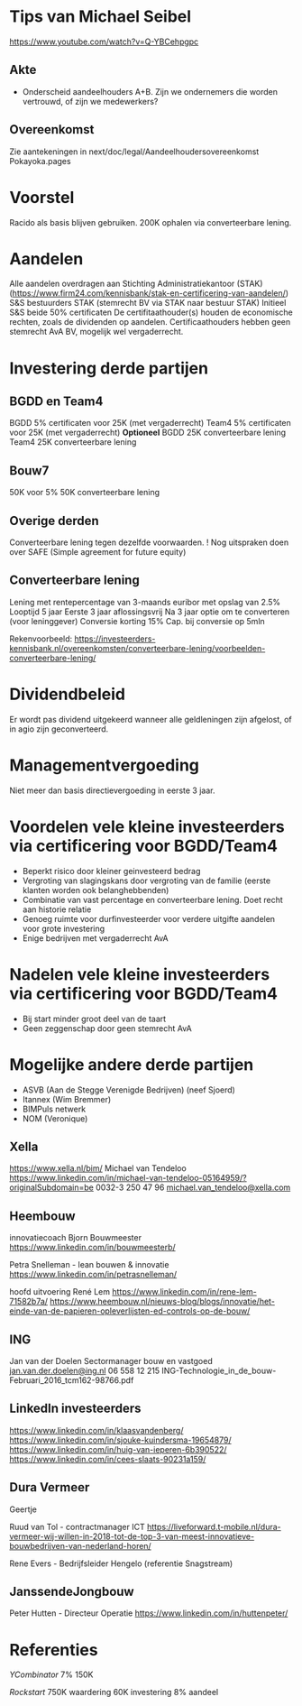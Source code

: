 # Tips van Michael Seibel

https://www.youtube.com/watch?v=Q-YBCehpgpc

## Akte

- Onderscheid aandeelhouders A+B. Zijn we ondernemers die worden vertrouwd, of zijn we medewerkers?

## Overeenkomst

Zie aantekeningen in next/doc/legal/Aandeelhoudersovereenkomst Pokayoka.pages

# Voorstel

Racido als basis blijven gebruiken. 200K ophalen via converteerbare lening.

# Aandelen

Alle aandelen overdragen aan Stichting Administratiekantoor (STAK) (https://www.firm24.com/kennisbank/stak-en-certificering-van-aandelen/)
S&S bestuurders STAK (stemrecht BV via STAK naar bestuur STAK)
Initieel S&S beide 50% certificaten
De certifitaathouder(s) houden de economische rechten, zoals de dividenden op aandelen.
Certificaathouders hebben geen stemrecht AvA BV, mogelijk wel vergaderrecht.

# Investering derde partijen

## BGDD en Team4

BGDD 5% certificaten voor 25K (met vergaderrecht)
Team4 5% certificaten voor 25K (met vergaderrecht)
**Optioneel**
BGDD 25K converteerbare lening
Team4 25K converteerbare lening

## Bouw7

50K voor 5%
50K converteerbare lening

## Overige derden

Converteerbare lening tegen dezelfde voorwaarden.
! Nog uitspraken doen over SAFE (Simple agreement for future equity)

## Converteerbare lening

Lening met rentepercentage van 3-maands euribor met opslag van 2.5%
Looptijd 5 jaar
Eerste 3 jaar aflossingsvrij
Na 3 jaar optie om te converteren (voor leninggever)
Conversie korting 15%
Cap. bij conversie op 5mln

Rekenvoorbeeld: https://investeerders-kennisbank.nl/overeenkomsten/converteerbare-lening/voorbeelden-converteerbare-lening/

# Dividendbeleid

Er wordt pas dividend uitgekeerd wanneer alle geldleningen zijn afgelost, of in agio zijn geconverteerd.

# Managementvergoeding

Niet meer dan basis directievergoeding in eerste 3 jaar.

# Voordelen vele kleine investeerders via certificering voor BGDD/Team4

- Beperkt risico door kleiner geinvesteerd bedrag
- Vergroting van slagingskans door vergroting van de familie (eerste klanten worden ook belanghebbenden)
- Combinatie van vast percentage en converteerbare lening. Doet recht aan historie relatie
- Genoeg ruimte voor durfinvesteerder voor verdere uitgifte aandelen voor grote investering
- Enige bedrijven met vergaderrecht AvA

# Nadelen vele kleine investeerders via certificering voor BGDD/Team4

- Bij start minder groot deel van de taart
- Geen zeggenschap door geen stemrecht AvA

# Mogelijke andere derde partijen

- ASVB (Aan de Stegge Verenigde Bedrijven) (neef Sjoerd)
- Itannex (Wim Bremmer)
- BIMPuls netwerk
- NOM (Veronique)

## Xella

https://www.xella.nl/bim/
Michael van Tendeloo
https://www.linkedin.com/in/michael-van-tendeloo-05164959/?originalSubdomain=be
0032-3 250 47 96
michael.van_tendeloo@xella.com

## Heembouw

innovatiecoach Bjorn Bouwmeester
https://www.linkedin.com/in/bouwmeesterb/

Petra Snelleman - lean bouwen & innovatie
https://www.linkedin.com/in/petrasnelleman/

hoofd uitvoering René Lem
https://www.linkedin.com/in/rene-lem-71582b7a/
https://www.heembouw.nl/nieuws-blog/blogs/innovatie/het-einde-van-de-papieren-opleverlijsten-ed-controls-op-de-bouw/

## ING

Jan van der Doelen Sectormanager bouw en vastgoed
jan.van.der.doelen@ing.nl 06 558 12 215
ING-Technologie_in_de_bouw-Februari_2016_tcm162-98766.pdf

## LinkedIn investeerders

https://www.linkedin.com/in/klaasvandenberg/
https://www.linkedin.com/in/sjouke-kuindersma-19654879/
https://www.linkedin.com/in/huig-van-ieperen-6b390522/
https://www.linkedin.com/in/cees-slaats-90231a159/

## Dura Vermeer

Geertje

Ruud van Tol - contractmanager ICT
https://liveforward.t-mobile.nl/dura-vermeer-wij-willen-in-2018-tot-de-top-3-van-meest-innovatieve-bouwbedrijven-van-nederland-horen/

Rene Evers - Bedrijfsleider Hengelo (referentie Snagstream)

## JanssendeJongbouw

Peter Hutten - Directeur Operatie
https://www.linkedin.com/in/huttenpeter/

# Referenties

_YCombinator_
7%
150K

_Rockstart_
750K waardering
60K investering
8% aandeel
